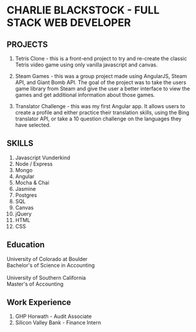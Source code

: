 # CHARLIE BLACKSTOCK - FULL STACK WEB DEVELOPER

## PROJECTS

1. Tetris Clone - this is a front-end project to try and re-create the classic Tetris video game using only vanilla javascript and canvas.

1. Steam Games - this was a group project made using AngularJS, Steam API, and Giant Bomb API.  The goal of the project was to take the users game library from Steam and give the user a better interface to view the games and get additional information about those games.

1. Translator Challenge - this was my first Angular app.  It allows users to create a profile and either practice their translation skills, using the Bing translator API, or take a 10 question challenge on the languages they have selected.

## SKILLS
1. Javascript Vunderkind
1. Node / Express
1. Mongo
1. Angular
1. Mocha & Chai
1. Jasmine
1. Postgres
1. SQL
1. Canvas
1. jQuery
1. HTML
1. CSS

## Education
University of Colorado at Boulder<br>
Bachelor's of Science in Accounting<br>
<br>
University of Southern California<br>
Master's of Accounting  

## Work Experience
1. GHP Horwath - Audit Associate<br>
1. Silicon Valley Bank - Finance Intern<br>

